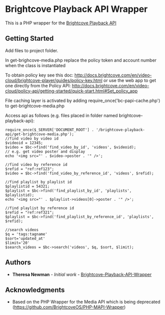 # Brightcove Playback API Wrapper

This is a PHP wrapper for the [Brightcove Playback API](https://docs.brightcove.com/en/video-cloud/playback-api/)

## Getting Started

Add files to project folder. 

In get-brighcove-media.php replace the policy token and account number when the class is instantiated

To obtain policy key see this doc: http://docs.brightcove.com/en/video-cloud/brightcove-player/guides/policy-key.html
or use the web app to get one directly from the Policy API: http://docs.brightcove.com/en/video-cloud/policy-api/getting-started/quick-start.html#Set_policy_app

File caching layer is activated by adding require_once('bc-papi-cache.php') to get-brightcove-media.php

Access api as follows (e.g. files placed in folder named brightcove-playback-api):

```
require_once($_SERVER['DOCUMENT_ROOT'] . '/brightcove-playback-api/get-brightcove-media.php');
//find video by video id
$videoid = 12345;
$video = $bc->find('find_video_by_id', 'videos', $videoid);
// e.g. get video poster and display
echo '<img src="' . $video->poster . '" />';

//find video by reference id
$refid = "ref:ref123";
$video = $bc->find('find_video_by_reference_id', 'videos', $refid);

//find playlist by playlist id
$playlistid = 54321;
$playlist = $bc->find('find_playlist_by_id', 'playlists', $playlistid);
echo '<img src="' . $playlist->videos[0]->poster . '" />';

//find playlist by reference id
$refid = "ref:ref321";
$playlist = $bc->find('find_playlist_by_reference_id', 'playlists', $refid);

//search videos
$q = 'tags:tagname'
$sort='updated_at'
$limit='20'
$search_videos = $bc->search('videos', $q, $sort, $limit);

```


## Authors

* **Theresa Newman** - *Initial work* - [Brightcove-Playback-API-Wrapper](https://github.com/theresaweb/Brightcove-Playback-API-Wrapper)

## Acknowledgments

* Based on the PHP Wrapper for the Media API which is being deprecated (https://github.com/BrightcoveOS/PHP-MAPI-Wrapper)
